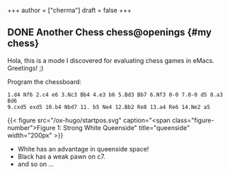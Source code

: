 +++
author = ["cherma"]
draft = false
+++

## <span class="org-todo done DONE">DONE</span> Another Chess <span class="tag"><span class="chess">chess</span><span class="_openings">@openings</span></span> {#my chess}

Hola, this is a mode I discovered for evaluating chess games in eMacs.
Greetings! ;)

Program the chessboard:

```chess
1.d4 Nf6 2.c4 e6 3.Nc3 Bb4 4.e3 b6 5.Bd3 Bb7 6.Nf3 0-0 7.0-0 d5 8.a3 Bd6
9.cxd5 exd5 10.b4 Nbd7 11. b5 Ne4 12.Bb2 Re8 13.a4 Re6 14.Ne2 a5

```

{{< figure src="/ox-hugo/startpos.svg" caption="<span class=\"figure-number\">Figure 1: </span>Strong White Queenside" title="queenside" width="200px" >}}

-   White has an advantage in queenside space!
-   Black has a weak pawn on c7.
-   and so on ...
